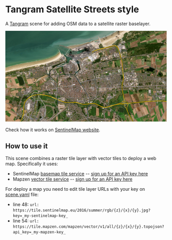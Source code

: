 # Tangram Satellite Streets style

A [Tangram](https://github.com/tangrams/tangram) scene for adding OSM data to a satellite raster baselayer.

![Tangram Satellite Streets](https://raw.githubusercontent.com/cpalermo/tangram-satellite-streets/master/img/example.png)

Check how it works on [SentinelMap website](https://www.sentinelmap.eu#13/50.95/1.86).

## How to use it

This scene combines a raster tile layer with vector tiles to deploy a web map. Specifically it uses:
* SentinelMap [basemap tile service](https://github.com/sentinelmap/sentinelmap-services) -- [sign up for an API key here](https://devs.sentinelmap.eu)
* Mapzen [vector tile service](https://mapzen.com/documentation/vector-tiles/) -- [sign up for an API key here](https://mapzen.com/developers)

For deploy a map you need to edit tile layer URLs with your key on [scene.yaml](https://github.com/cpalermo/tangram-satellite-streets/blob/master/scene.yaml#L48-L54) file:
* line 48: ``url: https://tile.sentinelmap.eu/2016/summer/rgb/{z}/{x}/{y}.jpg?key=_my-sentinelmap-key_``
* line 54: ``url: https://tile.mapzen.com/mapzen/vector/v1/all/{z}/{x}/{y}.topojson?api_key=_my-mapzen-key_``
